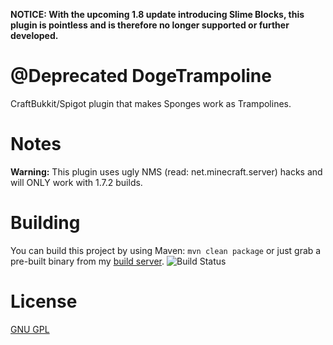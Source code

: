 **NOTICE: With the upcoming 1.8 update introducing Slime Blocks, this plugin is pointless and is therefore no longer supported or further developed.** 

@Deprecated DogeTrampoline
==============

CraftBukkit/Spigot plugin that makes Sponges work as Trampolines.

Notes
=====
**Warning:** This plugin uses ugly NMS (read: net.minecraft.server) hacks and will ONLY work with 1.7.2 builds.

Building
=========
You can build this project by using Maven: `mvn clean package` or just grab a pre-built binary from my [build server](http://server.nowak-at.net/jenkins/job/public~dogetramp/). ![Build Status](http://server.nowak-at.net/jenkins/buildStatus/icon?job=public~dogetramp)

License
=======
[GNU GPL](http://www.gnu.org/licenses/gpl)
